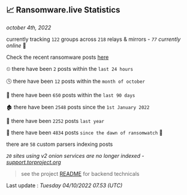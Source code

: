 
## 📈 Ransomware.live Statistics
_october 4th, 2022_

currently tracking `122` groups across `218` relays & mirrors - _`77` currently online_ 📡

Check the recent ransomware posts [here](https://www.ransomware.live/#/recentposts)


⏲ there have been `2` posts within the `last 24 hours`

🕓 there have been `12` posts within the `month of october`

📅 there have been `650` posts within the `last 90 days`

🏚 there have been `2548` posts since the `1st January 2022`

🚀 there have been `2252` posts `last year`

🦕 there have been `4834` posts `since the dawn of ransomwatch` 🐣

there are `58` custom parsers indexing posts

_`20` sites using v2 onion services are no longer indexed - [support.torproject.org](https://support.torproject.org/onionservices/v2-deprecation/)_

> see the project [README](https://github.com/jmousqueton/ransomwatch#readme) for backend technicals



Last update : _Tuesday 04/10/2022 07.53 (UTC)_

